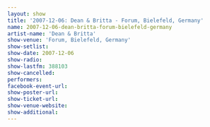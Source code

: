 ```yaml
---
layout: show
title: '2007-12-06: Dean & Britta - Forum, Bielefeld, Germany'
name: 2007-12-06-dean-britta-forum-bielefeld-germany
artist-name: 'Dean & Britta'
show-venue: 'Forum, Bielefeld, Germany'
show-setlist: 
show-date: 2007-12-06
show-radio: 
show-lastfm: 388103
show-cancelled: 
performers: 
facebook-event-url: 
show-poster-url: 
show-ticket-url: 
show-venue-website: 
show-additional: 
---
```


